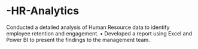 # -HR-Analytics
 Conducted a detailed analysis of Human Resource data to identify employee retention and engagement.   • Developed a report using Excel and Power BI to present the findings to the management team. 
